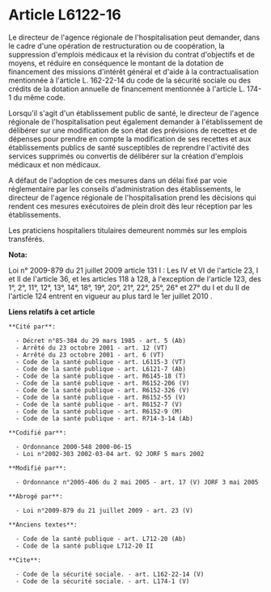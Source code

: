 # Article L6122-16

Le directeur de l'agence régionale de l'hospitalisation peut demander, dans le cadre d'une opération de restructuration ou de
coopération, la suppression d'emplois médicaux et la révision du contrat d'objectifs et de moyens, et réduire en conséquence
le montant de la dotation de financement des missions d'intérêt général et d'aide à la contractualisation mentionnée à
l'article L. 162-22-14 du code de la sécurité sociale ou des crédits de la dotation annuelle de financement mentionnée à
l'article L. 174-1 du même code. 

Lorsqu'il s'agit d'un établissement public de santé, le directeur de l'agence régionale de l'hospitalisation peut également
demander à l'établissement de délibérer sur une modification de son état des prévisions de recettes et de dépenses pour
prendre en compte la modification de ses recettes et aux établissements publics de santé susceptibles de reprendre l'activité
des services supprimés ou convertis de délibérer sur la création d'emplois médicaux et non médicaux.

A défaut de l'adoption de ces mesures dans un délai fixé par voie réglementaire par les conseils d'administration des
établissements, le directeur de l'agence régionale de l'hospitalisation prend les décisions qui rendent ces mesures
exécutoires de plein droit dès leur réception par les établissements. 

Les praticiens hospitaliers titulaires demeurent nommés sur les emplois transférés.

**Nota:**

Loi n° 2009-879 du 21 juillet 2009 article 131 I : Les IV et VI de l'article 23, I et II de l'article 36, et les articles 118
à 128, à l'exception de l'article 123, des 1°, 2°, 11°, 12°, 13°, 14°, 18°, 19°, 20°, 21°, 22°, 25°, 26° et 27° du I et du II
de l'article 124 entrent en vigueur au plus tard le 1er juillet 2010
.

**Liens relatifs à cet article**

	**Cité par**:

	  - Décret n°85-384 du 29 mars 1985 - art. 5 (Ab)
	  - Arrêté du 23 octobre 2001 - art. 12 (VT)
	  - Arrêté du 23 octobre 2001 - art. 6 (VT)
	  - Code de la santé publique - art. L6115-3 (VT)
	  - Code de la santé publique - art. L6121-7 (Ab)
	  - Code de la santé publique - art. R6145-18 (T)
	  - Code de la santé publique - art. R6152-206 (V)
	  - Code de la santé publique - art. R6152-326 (V)
	  - Code de la santé publique - art. R6152-55 (V)
	  - Code de la santé publique - art. R6152-7 (V)
	  - Code de la santé publique - art. R6152-9 (M)
	  - Code de la santé publique - art. R714-3-14 (Ab)

	**Codifié par**:

	  - Ordonnance 2000-548 2000-06-15
	  - Loi n°2002-303 2002-03-04 art. 92 JORF 5 mars 2002

	**Modifié par**:

	  - Ordonnance n°2005-406 du 2 mai 2005 - art. 17 (V) JORF 3 mai 2005

	**Abrogé par**:

	  - Loi n°2009-879 du 21 juillet 2009 - art. 23 (V)

	**Anciens textes**:

	  - Code de la santé publique - art. L712-20 (Ab)
	  - Code de la santé publique L712-20 II

	**Cite**:

	  - Code de la sécurité sociale. - art. L162-22-14 (V)
	  - Code de la sécurité sociale. - art. L174-1 (V)
